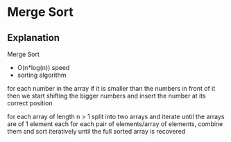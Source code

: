 # Merge Sort

## Explanation

Merge Sort

- O(n*log(n)) speed
- sorting algorithm

for each number in the array
if it is smaller than the numbers in front of it
then we start shifting the bigger numbers and insert the number at its correct position

for each array of length n > 1
split into two arrays and iterate until the arrays are of 1 element each
for each pair of elements/array of elements, combine them and sort iteratively until the full sorted array is recovered